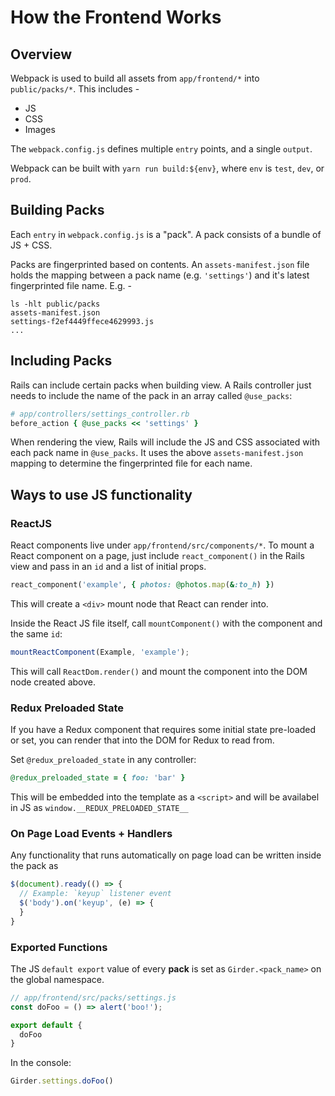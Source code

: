 # How the Frontend Works

## Overview

Webpack is used to build all assets from `app/frontend/*` into `public/packs/*`.
This includes -

  * JS
  * CSS
  * Images

The `webpack.config.js` defines multiple `entry` points, and a single `output`.

Webpack can be built with `yarn run build:${env}`, where `env` is `test`, `dev`,
or `prod`.

## Building Packs

Each `entry` in `webpack.config.js` is a "pack". A pack consists of a bundle of
JS + CSS.

Packs are fingerprinted based on contents. An `assets-manifest.json` file holds
the mapping between a pack name (e.g. `'settings'`) and it's latest
fingerprinted file name. E.g. -

```shell
ls -hlt public/packs
assets-manifest.json
settings-f2ef4449ffece4629993.js
...
```

## Including Packs

Rails can include certain packs when building view. A Rails controller just
needs to include the name of the pack in an array called `@use_packs`:

```ruby
# app/controllers/settings_controller.rb
before_action { @use_packs << 'settings' }
```

When rendering the view, Rails will include the JS and CSS associated with each
pack name in `@use_packs`. It uses the above `assets-manifest.json` mapping to
determine the fingerprinted file for each name.

## Ways to use JS functionality

### ReactJS

React components live under `app/frontend/src/components/*`. To mount a React
component on a page, just include `react_component()` in the Rails view and
pass in an `id` and a list of initial props.

```ruby
react_component('example', { photos: @photos.map(&:to_h) })
```

This will create a `<div>` mount node that React can render into.

Inside the React JS file itself, call `mountComponent()` with the component and
the same `id`:

```js
mountReactComponent(Example, 'example');
```

This will call `ReactDom.render()` and mount the component into the DOM node
created above.

### Redux Preloaded State

If you have a Redux component that requires some initial state pre-loaded or
set, you can render that into the DOM for Redux to read from.

Set `@redux_preloaded_state` in any controller:

```ruby
@redux_preloaded_state = { foo: 'bar' }
```

This will be embedded into the template as a `<script>` and will be availabel in
JS as `window.__REDUX_PRELOADED_STATE__`

### On Page Load Events + Handlers

Any functionality that runs automatically on page load can be written inside the
pack as

```js
$(document).ready(() => {
  // Example: `keyup` listener event
  $('body').on('keyup', (e) => {
  }
}
```

### Exported Functions

The JS `default export` value of every **pack** is set as
`Girder.<pack_name>` on the global namespace.

```js
// app/frontend/src/packs/settings.js
const doFoo = () => alert('boo!');

export default {
  doFoo
}
```

In the console:

```js
Girder.settings.doFoo()
```
